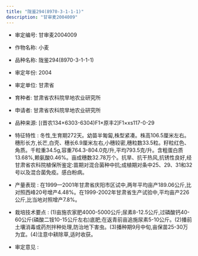 ```yaml
---
title: "陇鉴294(8970-3-1-1-1)"
description: "甘审麦2004009"
---
```

* 审定编号:  甘审麦2004009

*  作物名称:  小麦

*  品种名称:  陇鉴294(8970-3-1-1-1)

*  审定年份:  2004

*  审定单位:  甘肃省

* 育种者:  甘肃省农科院旱地农业研究所

*  申请者:  甘肃省农科院旱地农业研究所

*  品种来源:  [(晋农134×6303-6304)F1×原丰2]F1×xs117-0-29

*  特征特性 : 
冬性,生育期272天。幼苗半匍匐,株型紧凑。株高106.5厘米左右。穗形长方,长芒,白壳、穗长6.9厘米左右,小穗较密,穗粒数33.5粒。籽粒红色、角质。千粒重34.5g,容重764.3-804.0克/升,平均793.5克/升。含粗蛋白质13.68%,赖氨酸0.46%。亩成穗数32.78万个。抗旱、抗干热风,抗锈性良好,经甘肃省农科院植保所鉴定:苗期对混合菌种中抗;成植期对条中25、29、31和32号以及混合菌免疫。感白粉病。
 
*  产量表现 : 
在1999—2001年甘肃省庆阳市区试中,两年平均亩产189.06公斤,比对照西峰20号增产4.48%。在1999-2002年甘肃省生产试验中,平均亩产226公斤,比当地对照增产7.8%。

*  栽培技术要点 : 
(1)亩施农家肥4000-5000公斤;尿素8-12.5公斤,过磷酸钙40-60公斤(磷酸二铵10-15公斤左右)底肥;在返青前亩追施尿素5-10公斤。(2)播前土壤消毒或药剂拌种处理,防治地下害虫。(3)播种期9月中旬,亩保苗25-30万为宜。(4)注意中耕除草,适时收获。

*  审定意见 : 

